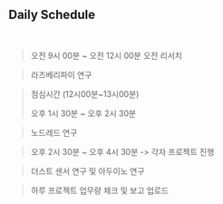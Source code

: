 ## Daily Schedule
<br>

> 오전 9시 00분 ~ 오전 12시 00분 오전 리서치 

> 라즈베리파이 연구 


> 점심시간  (12시00분~13시00분) 
> 
> 오후 1시 30분 ~ 오후 2시 30분

> 노드레드 연구 

> 오후 2시 30분 ~ 오후 4시 30분 -> 각자 프로젝트 진행 

> 더스트 센서 연구 및 아두이노 연구 

> 하루 프로젝트 업무량 체크 및 보고 업로드 

<br>
